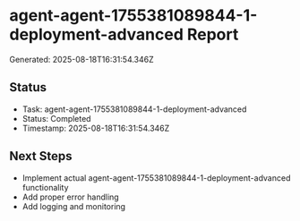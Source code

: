 # agent-agent-1755381089844-1-deployment-advanced Report

Generated: 2025-08-18T16:31:54.346Z

## Status
- Task: agent-agent-1755381089844-1-deployment-advanced
- Status: Completed
- Timestamp: 2025-08-18T16:31:54.346Z

## Next Steps
- Implement actual agent-agent-1755381089844-1-deployment-advanced functionality
- Add proper error handling
- Add logging and monitoring
